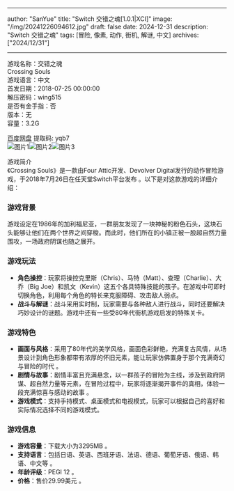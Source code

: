 
---
author: "SanYue"
title: "Switch 交错之魂[1.0.1|XCI]"
image: "/img/20241226094612.jpg"
draft: false
date: 2024-12-31
description: "Switch 交错之魂"
tags: [冒险, 像素, 动作, 街机, 解谜, 中文]
archives: ["2024/12/31"]

---

游戏名称：交错之魂   
Crossing Souls    
游戏语言：中文  
首发日期：2018-07-25 00:00:00  
解压密码：wing515  
是否有金手指：否  
版本：无   
容量：3.2G

[百度网盘](https://pan.baidu.com/s/1xkMSudwlCiDg1kmYW6pXjA) 提取码: yqb7  
![图片1](/img/c7b4c3.jpg)![图片2](/img/723d0f.jpg)![图片3](/img/cdd31b.jpg)  

游戏简介  
《Crossing Souls》是一款由Four Attic开发、Devolver Digital发行的动作冒险游戏，于2018年7月26日在任天堂Switch平台发布 。以下是对这款游戏的详细介绍：

### 游戏背景
游戏设定在1986年的加利福尼亚，一群朋友发现了一块神秘的粉色石头，这块石头能够让他们在两个世界之间穿梭。而此时，他们所在的小镇正被一股超自然力量围攻，一场政府阴谋也随之展开。

### 游戏玩法
- **角色操控**：玩家将操控克里斯（Chris）、马特（Matt）、查理（Charlie）、大乔（Big Joe）和凯文（Kevin）这五个各具特殊技能的孩子。在游戏中可即时切换角色，利用每个角色的特长来克服障碍、攻击敌人弱点。
- **战斗与解谜**：战斗采用实时制，玩家需要与各种敌人进行战斗，同时还要解决巧妙设计的谜题。游戏中还有一些受80年代街机游戏启发的特殊关卡。

### 游戏特色
- **画面与风格**：采用了80年代的美学风格，画面色彩鲜艳，充满复古风情，从场景设计到角色形象都带有浓厚的怀旧元素，能让玩家仿佛置身于那个充满奇幻与冒险的时代 。
- **剧情与故事**：剧情丰富且充满悬念，以一群孩子的冒险为主线，涉及到政府阴谋、超自然力量等元素，在冒险过程中，玩家将逐渐揭开事件的真相，体验一段充满惊喜与感动的故事 。
- **游戏模式**：支持手持模式、桌面模式和电视模式，玩家可以根据自己的喜好和实际情况选择不同的游戏模式。

### 游戏信息
- **游戏容量**：下载大小为3295MB 。
- **支持语言**：包括日语、英语、西班牙语、法语、德语、葡萄牙语、俄语、韩语、中文等 。
- **年龄评级**：PEGI 12 。
- **价格**：售价29.99美元 。
